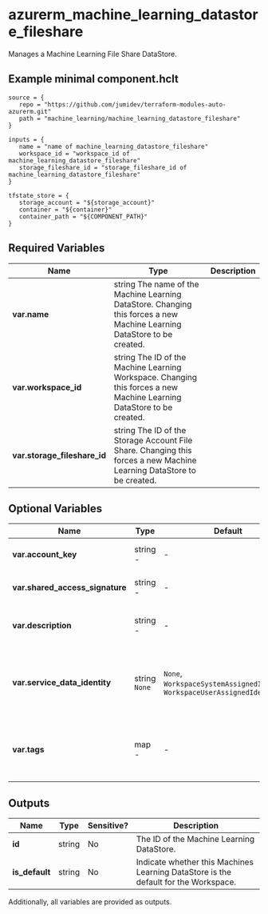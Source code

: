 # azurerm_machine_learning_datastore_fileshare

Manages a Machine Learning File Share DataStore.

## Example minimal component.hclt

```hcl
source = {
   repo = "https://github.com/jumidev/terraform-modules-auto-azurerm.git" 
   path = "machine_learning/machine_learning_datastore_fileshare" 
}

inputs = {
   name = "name of machine_learning_datastore_fileshare" 
   workspace_id = "workspace_id of machine_learning_datastore_fileshare" 
   storage_fileshare_id = "storage_fileshare_id of machine_learning_datastore_fileshare" 
}

tfstate_store = {
   storage_account = "${storage_account}" 
   container = "${container}" 
   container_path = "${COMPONENT_PATH}" 
}

```

## Required Variables

| Name | Type |  Description |
| ---- | --------- |  ----------- |
| **var.name** | string  The name of the Machine Learning DataStore. Changing this forces a new Machine Learning DataStore to be created. | 
| **var.workspace_id** | string  The ID of the Machine Learning Workspace. Changing this forces a new Machine Learning DataStore to be created. | 
| **var.storage_fileshare_id** | string  The ID of the Storage Account File Share. Changing this forces a new Machine Learning DataStore to be created. | 

## Optional Variables

| Name | Type |  Default  |  possible values |  Description |
| ---- | --------- |  ----------- | ----------- | ----------- |
| **var.account_key** | string  -  |  -  |  The access key of the Storage Account. Conflicts with `shared_access_signature`. | 
| **var.shared_access_signature** | string  -  |  -  |  The Shared Access Signature of the Storage Account. Conflicts with `account_key`. | 
| **var.description** | string  -  |  -  |  Text used to describe the asset. Changing this forces a new Machine Learning DataStore to be created. | 
| **var.service_data_identity** | string  `None`  |  `None`, `WorkspaceSystemAssignedIdentity`, `WorkspaceUserAssignedIdentity`  |  Specifies which identity to use when retrieving data from the specified source. Defaults to `None`. Possible values are `None`, `WorkspaceSystemAssignedIdentity` and `WorkspaceUserAssignedIdentity`. | 
| **var.tags** | map  -  |  -  |  A mapping of tags which should be assigned to the Machine Learning DataStore. Changing this forces a new Machine Learning DataStore to be created. | 



## Outputs

| Name | Type | Sensitive? | Description |
| ---- | ---- | --------- | --------- |
| **id** | string | No  | The ID of the Machine Learning DataStore. | 
| **is_default** | string | No  | Indicate whether this Machines Learning DataStore is the default for the Workspace. | 

Additionally, all variables are provided as outputs.
